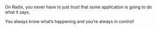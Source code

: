 On Radix, you never have to just _trust_ that some application is going to do what it says.

You always know what’s happening and you’re always in control!
